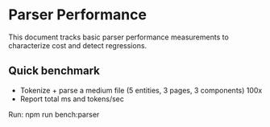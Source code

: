 # Parser Performance

This document tracks basic parser performance measurements to characterize cost and detect regressions.

## Quick benchmark

- Tokenize + parse a medium file (5 entities, 3 pages, 3 components) 100x
- Report total ms and tokens/sec

Run: npm run bench:parser
